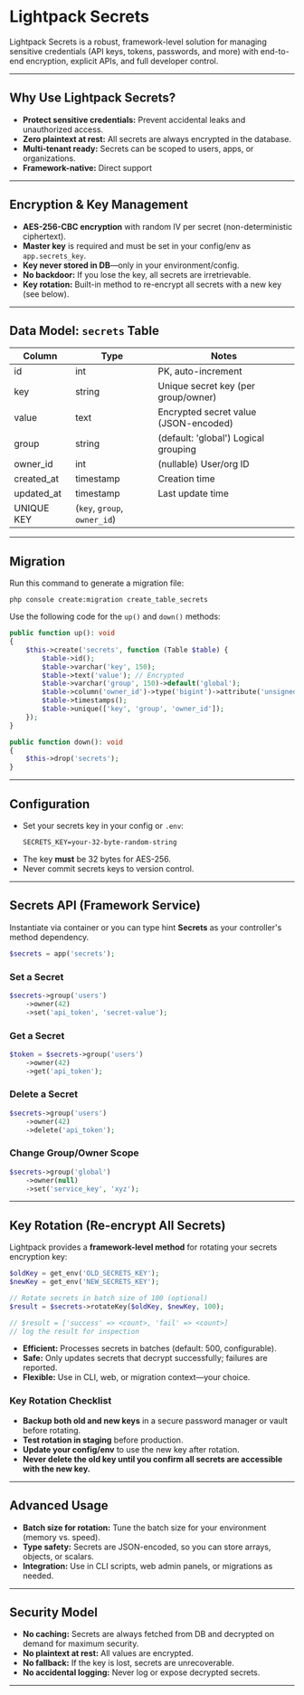 # Lightpack Secrets

Lightpack Secrets is a robust, framework-level solution for managing sensitive credentials (API keys, tokens, passwords, and more) with end-to-end encryption, explicit APIs, and full developer control.

---

## Why Use Lightpack Secrets?
- **Protect sensitive credentials:** Prevent accidental leaks and unauthorized access.
- **Zero plaintext at rest:** All secrets are always encrypted in the database.
- **Multi-tenant ready:** Secrets can be scoped to users, apps, or organizations.
- **Framework-native:** Direct support

---


## Encryption & Key Management
- **AES-256-CBC encryption** with random IV per secret (non-deterministic ciphertext).
- **Master key** is required and must be set in your config/env as `app.secrets_key`.
- **Key never stored in DB**—only in your environment/config.
- **No backdoor:** If you lose the key, all secrets are irretrievable.
- **Key rotation:** Built-in method to re-encrypt all secrets with a new key (see below).

---

## Data Model: `secrets` Table
| Column      | Type      | Notes                                     |
|-------------|-----------|-------------------------------------------|
| id          | int       | PK, auto-increment                        |
| key         | string    | Unique secret key (per group/owner)       |
| value       | text      | Encrypted secret value (JSON-encoded)     |
| group       | string    | (default: 'global') Logical grouping      |
| owner_id    | int       | (nullable) User/org ID                    |
| created_at  | timestamp | Creation time                             |
| updated_at  | timestamp | Last update time                          |
| UNIQUE KEY  | (`key`, `group`, `owner_id`)                          |

---


## Migration

Run this command to generate a migration file:

```cli
php console create:migration create_table_secrets
```

Use the following code for the `up()` and `down()` methods:

```php
public function up(): void
{
    $this->create('secrets', function (Table $table) {
        $table->id();
        $table->varchar('key', 150);
        $table->text('value'); // Encrypted
        $table->varchar('group', 150)->default('global');
        $table->column('owner_id')->type('bigint')->attribute('unsigned')->nullable();
        $table->timestamps();
        $table->unique(['key', 'group', 'owner_id']);
    });
}

public function down(): void
{
    $this->drop('secrets');
}
```

---

## Configuration
- Set your secrets key in your config or `.env`:
  ```env
  SECRETS_KEY=your-32-byte-random-string
  ```
- The key **must** be 32 bytes for AES-256.
- Never commit secrets keys to version control.

---

## Secrets API (Framework Service)

Instantiate via container or you can type hint **Secrets** as your controller's method dependency. 

```php
$secrets = app('secrets');
```

### Set a Secret
```php
$secrets->group('users')
    ->owner(42)
    ->set('api_token', 'secret-value');
```

### Get a Secret
```php
$token = $secrets->group('users')
    ->owner(42)
    ->get('api_token');
```

### Delete a Secret
```php
$secrets->group('users')
    ->owner(42)
    ->delete('api_token');
```

### Change Group/Owner Scope
```php
$secrets->group('global')
    ->owner(null)
    ->set('service_key', 'xyz');
```

---

## Key Rotation (Re-encrypt All Secrets)

Lightpack provides a **framework-level method** for rotating your secrets encryption key:

```php
$oldKey = get_env('OLD_SECRETS_KEY');
$newKey = get_env('NEW_SECRETS_KEY');

// Rotate secrets in batch size of 100 (optional)
$result = $secrets->rotateKey($oldKey, $newKey, 100); 

// $result = ['success' => <count>, 'fail' => <count>]
// log the result for inspection
```

- **Efficient:** Processes secrets in batches (default: 500, configurable).
- **Safe:** Only updates secrets that decrypt successfully; failures are reported.
- **Flexible:** Use in CLI, web, or migration context—your choice.

### Key Rotation Checklist
- **Backup both old and new keys** in a secure password manager or vault before rotating.
- **Test rotation in staging** before production.
- **Update your config/env** to use the new key after rotation.
- **Never delete the old key until you confirm all secrets are accessible with the new key.**

---

## Advanced Usage
- **Batch size for rotation:** Tune the batch size for your environment (memory vs. speed).
- **Type safety:** Secrets are JSON-encoded, so you can store arrays, objects, or scalars.
- **Integration:** Use in CLI scripts, web admin panels, or migrations as needed.
---

## Security Model
- **No caching:** Secrets are always fetched from DB and decrypted on demand for maximum security.
- **No plaintext at rest:** All values are encrypted.
- **No fallback:** If the key is lost, secrets are unrecoverable.
- **No accidental logging:** Never log or expose decrypted secrets.

---
